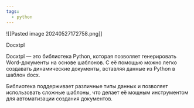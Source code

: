 ```yaml
---
tags:
  - python
---
```

![[Pasted image 20240527172758.png]]

Docxtpl

Docxtpl — это библиотека Python, которая позволяет генерировать Word-документы на основе шаблонов. С её помощью можно легко создавать динамические документы, вставляя данные из Python в шаблон docx. 

Библиотека поддерживает различные типы данных и позволяет использовать сложные шаблоны, что делает её мощным инструментом для автоматизации создания документов.